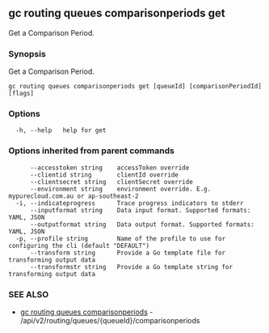 ## gc routing queues comparisonperiods get

Get a Comparison Period.

### Synopsis

Get a Comparison Period.

```
gc routing queues comparisonperiods get [queueId] [comparisonPeriodId] [flags]
```

### Options

```
  -h, --help   help for get
```

### Options inherited from parent commands

```
      --accesstoken string    accessToken override
      --clientid string       clientId override
      --clientsecret string   clientSecret override
      --environment string    environment override. E.g. mypurecloud.com.au or ap-southeast-2
  -i, --indicateprogress      Trace progress indicators to stderr
      --inputformat string    Data input format. Supported formats: YAML, JSON
      --outputformat string   Data output format. Supported formats: YAML, JSON
  -p, --profile string        Name of the profile to use for configuring the cli (default "DEFAULT")
      --transform string      Provide a Go template file for transforming output data
      --transformstr string   Provide a Go template string for transforming output data
```

### SEE ALSO

* [gc routing queues comparisonperiods](gc_routing_queues_comparisonperiods.html)	 - /api/v2/routing/queues/{queueId}/comparisonperiods


